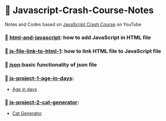 # :pencil: Javascript-Crash-Course-Notes

Notes and Codes based on [JavaScript Crash Course](https://youtu.be/Qqx_wzMmFeA)  on YouTube

### :bookmark: [**html-and-javascript**](./html-and-javascript/): how to add JavaScript in HTML file

### :bookmark: [**js-file-link-to-html-1**](./js-file-link-to-html-1/): how to link HTML file to JavaScript file

### :bookmark: [**json**](./json.md):basic functionality of json file

### :bookmark: [**js-project-1-age-in-days**](./js-project-1-age-in-days/): 
- [Age in days](https://liulanz.github.io/Javascript-Crash-Course-Notes/js-project-1-age-in-days/)

### :bookmark: [**js-project-2-cat-generator**](./js-project-2-cat-generator/): 
- [Cat Generator](https://liulanz.github.io/Javascript-Crash-Course-Notes/js-project-2-cat-generator/)


